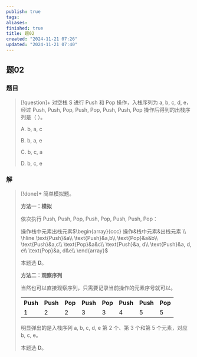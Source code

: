 ```yaml
---
publish: true
tags: 
aliases: 
finished: true
title: 题02
created: "2024-11-21 07:26"
updated: "2024-11-21 07:40"
---
```

## 题02
### 题目
> [!question]+
> 对空栈 S 进行 Push 和 Pop 操作，入栈序列为 a, b, c, d, e，经过 Push, Push, Pop, Push, Pop, Push, Push, Pop 操作后得到的出栈序列是（ ）。
> 
> A. b, a, c
> 
> B. b, a, e
> 
> C. b, c, a
> 
> D. b, c, e
### 解
> [!done]+
> 简单模拟题。
> 
> **方法一：模拟**
> 
> 依次执行 Push, Push, Pop, Push, Pop, Push, Push, Pop：
> 
> 操作栈中元素出栈元素$\begin{array}{ccc} 操作&栈中元素&出栈元素 \\ \hline \text{Push}&a\\ \text{Push}&a,b\\ \text{Pop}&a&b\\ \text{Push}&a,c\\ \text{Pop}&a&c\\ \text{Push}&a, d\\ \text{Push}&a, d, e\\ \text{Pop}&a, d&e\\ \end{array}$
> 
> 本题选 **D**。
> 
> **方法二：观察序列**
> 
> 当然也可以直接观察序列，只需要记录当前操作的元素序号就可以。
> 
> <table data-draft-node="block" data-draft-type="table" data-size="normal" data-row-style="normal"><tbody><tr><th>Push</th><th>Push</th><th>Pop</th><th>Push</th><th>Pop</th><th>Push</th><th>Push</th><th>Pop</th></tr><tr><td>1</td><td>2</td><td>2</td><td>3</td><td>3</td><td>4</td><td>5</td><td>5</td></tr></tbody></table>
> 
> 明显弹出的是入栈序列 a, b, c, d, e 第 2 个、第 3 个和第 5 个元素，对应 b, c, e。
> 
> 本题选 **D**。
